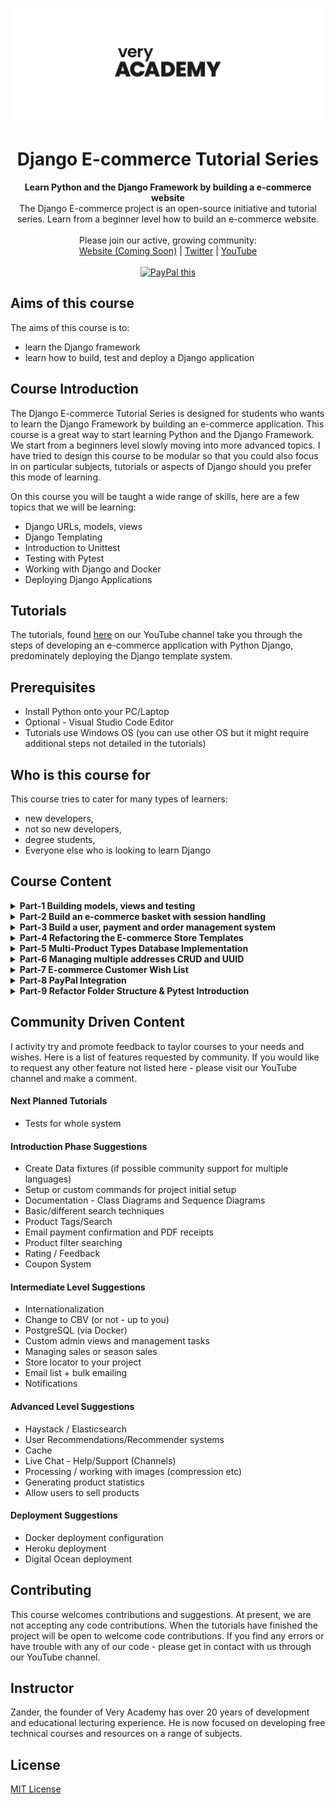 ![veryacademy](/logo.svg)

<div align="center">
  <h1>Django E-commerce Tutorial Series</h1>
</div>

<div align="center">
  <strong>Learn Python and the Django Framework by building a e-commerce website</strong>
</div>

<div align="center">
  The Django E-commerce project is an open-source initiative and tutorial series. Learn from a beginner level how to build an e-commerce website.
</div>

<br>

<div align="center">
  Please join our active, growing community: <br>
  <a href="#">Website (Coming Soon)</a>
  <span> | </span>
  <a href="https://twitter.com/VeryAcademy">Twitter</a>
  <span> | </span>
  <a href="https://www.youtube.com/veryacademy">YouTube</a>
</div>

<br>

<div align="center">
<a href="https://www.paypal.com/donate?hosted_button_id=W55GVT4UPXPYE" 
target="_blank">
<img src="https://www.paypalobjects.com/en_GB/i/btn/btn_donate_SM.gif" alt="PayPal this" 
title="PayPal – The safer, easier way to pay online!" border="0" />
</a>
</div>

## Aims of this course
The aims of this course is to:
* learn the Django framework
* learn how to build, test and deploy a Django application

## Course Introduction
The Django E-commerce Tutorial Series is designed for students who wants to learn the Django Framework by building an e-commerce application. This course is a great way to start learning Python and the Django Framework. We start from a beginners level slowly moving into more advanced topics. I have tried to design this course to be modular so that you could also focus in on particular subjects, tutorials or aspects of Django should you prefer this mode of learning.

On this course you will be taught a wide range of skills, here are a few topics that we will be learning:

* Django URLs, models, views
* Django Templating
* Introduction to Unittest
* Testing with Pytest
* Working with Django and Docker
* Deploying Django Applications

<!-- ## Demo

See the current build live by launching the latest version of the e-commerce application on a free Heroku instance. You will need a Free Heroku account if you havent already got an active account.

[![Deploy](https://www.herokucdn.com/deploy/button.svg)](https://heroku.com/deploy)

Login details: `a@a.com`/`admin` -->

## Tutorials
The tutorials, found [here](https://www.youtube.com/playlist?list=PLOLrQ9Pn6caxY4Q1U9RjO1bulQp5NDYS_) on our YouTube channel take you through the steps of developing an e-commerce application with Python Django, predominately deploying the Django template system.

## Prerequisites
* Install Python onto your PC/Laptop
* Optional - Visual Studio Code Editor
* Tutorials use Windows OS (you can use other OS but it might require additional steps not detailed in the tutorials) 

## Who is this course for
This course tries to cater for many types of learners:

* new developers,
* not so new developers, 
* degree students,
* Everyone else who is looking to learn Django

## Course Content

<details>
<summary><b>Part-1 Building models, views and testing</b>
</summary>
<br>
This first tutorial is most definitely aimed at Django beginners where we cover the basics of developing Django views, URLS, models and get started with testing our application. By the end of this tutorial you will have a working product catalogue which will form the basis of our e-commerce application.
<br><br>
Link to Tutorial https://youtu.be/UqSJCVePEWU
</details>

<details>
<summary><b>Part-2 Build an e-commerce basket with session handling</b>
</summary>
<br>
In this tutorial we go through the process of building a shopping basket using sessions to handle managing data anonymous connections, saving products into a shopping cart in preparation to be purchased. We implement Ajax to handle the front-end and work through stage by stage the functionality needed to save, update and delete the basket data. 
<br><br>
Link to Tutorial https://youtu.be/VOwfGW-ZTIY
</details>

<details>
<summary><b>Part-3 Build a user, payment and order management system</b>
</summary>
<br>
In this tutorial we go through the process of building the user functions needed to allow users to login and manage their account. We then work through building a payment system using stripe and finally create an ordering backend to capture the customer orders. 
<br><br>
Link to Tutorial https://youtu.be/ncsCnC3Ynlw
</details>

<details>
<summary><b>Part-4 Refactoring the E-commerce Store Templates</b>
</summary>
<br>
In this tutorial we go through the process of refactoring the templates in our project.
<br><br>
Link to Tutorial https://youtu.be/S9-aRoLrs7U
</details>

<details>
<summary><b>Part-5 Multi-Product Types Database Implementation</b>
</summary>
<br>
In this tutorial we go through the process of developing a database for multiple products with multiple attributes.
<br><br>
Link to Tutorial https://youtu.be/hGg13rzvoNY
</details>

<details>
<summary><b>Part-6 Managing multiple addresses CRUD and UUID</b>
</summary>
<br>
In this tutorial we go through the process of further normalizing the accounts table to allow users to save more than one address. We build in Django a new address table and then start to update the UI in the dashboard, finally we work through a simple CRUD feature with Django views.
<br><br>
Link to Tutorial https://youtu.be/8SP76dopYVo
</details>

<details>
<summary><b>Part-7 E-commerce Customer Wish List</b>
</summary>
<br>
 In this tutorial we go through the process of building a purely Django user wish list to allow users to create a list of favorite products.
<br><br>
Link to Tutorial https://youtu.be/OgA0TTKAtqQ
</details>

<details>
<summary><b>Part-8 PayPal Integration</b>
</summary>
<br>
In this tutorial we go through the first steps of integrating PayPal into our e-commerce store. 
<br><br>
Link to Tutorial https://youtu.be/smSl2ahkfNw
</details>

<details>
<summary><b>Part-9 Refactor Folder Structure & Pytest Introduction</b>
</summary>
<br>
In this Django tutorial we discuss Django folder structures and prepare our application ready for scaling further. We prepare the app for the next step of testing, installing Pytest and I take you through the first steps of working with Pytest to test your application.
<br><br>
Link to Tutorial https://youtu.be/ZE7dM0XmUoA
</details>

## Community Driven Content
I activity try and promote feedback to taylor courses to your needs and wishes. Here is a list of features requested by community. If you would like to request any other feature not listed here - please visit our YouTube channel and make a comment.

#### Next Planned Tutorials
+ Tests for whole system

#### Introduction Phase Suggestions

+ Create Data fixtures (if possible community support for multiple languages)
+ Setup or custom commands for project initial setup
+ Documentation - Class Diagrams and Sequence Diagrams
+ Basic/different search techniques
+ Product Tags/Search
+ Email payment confirmation and PDF receipts
+ Product filter searching
+ Rating / Feedback
+ Coupon System

#### Intermediate Level Suggestions
+ Internationalization
+ Change to CBV (or not - up to you)
+ PostgreSQL (via Docker)
+ Custom admin views and management tasks
+ Managing sales or season sales
+ Store locator to your project
+ Email list + bulk emailing
+ Notifications

#### Advanced Level Suggestions
+ Haystack / Elasticsearch
+ User Recommendations/Recommender systems
+ Cache
+ Live Chat - Help/Support (Channels)
+ Processing / working with images (compression etc)
+ Generating product statistics
+ Allow users to sell products

#### Deployment Suggestions
+ Docker deployment configuration
+ Heroku deployment
+ Digital Ocean deployment

## Contributing
This course welcomes contributions and suggestions. At present, we are not accepting any code contributions. When the tutorials have finished the project will be open to welcome code contributions. If you find any errors or have trouble with any of our code - please get in contact with us through our YouTube channel.

## Instructor
Zander, the founder of Very Academy has over 20 years of development and educational lecturing experience. He is now focused on developing free technical courses and resources on a range of subjects.

## License
[MIT License](LICENSE)
